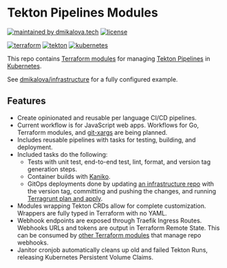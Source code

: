 # Tekton Pipelines Modules

[![maintained by dmikalova.tech](https://img.shields.io/static/v1?&color=ccff90&label=maintained%20by&labelColor=424242&logo=&logoColor=fff&message=dmikalova.tech&&style=flat-square)](https://www.terraform.io/)
[![license](https://img.shields.io/static/v1?&color=e9e9e9&label=license&labelColor=424242&logo=&logoColor=fff&message=apache-2.0&&style=flat-square)](LICENSE)

[![terraform](https://img.shields.io/static/v1?&color=844fba&label=%20&labelColor=424242&logo=terraform&logoColor=fff&message=terraform&&style=flat-square)](https://www.terraform.io/)
[![tekton](https://img.shields.io/static/v1?&color=fd495c&label=%20&labelColor=424242&logo=tekton&logoColor=fff&message=tekton&&style=flat-square)](https://www.kubernetes.io/)
[![kubernetes](https://img.shields.io/static/v1?&color=326ce5&label=%20&labelColor=424242&logo=kubernetes&logoColor=fff&message=kubernetes&&style=flat-square)](https://www.kubernetes.io/)

This repo contains [Terraform modules](https://www.terraform.io/docs/language/modules/index.html) for managing [Tekton Pipelines](https://tekton.dev/) in [Kubernetes](https://kubernetes.io/).

See [dmikalova/infrastructure](https://gitlab.com/dmikalova/infrastructure/-/blob/main/digitalocean/e91e63/services/tekton/workflows/terragrunt.hcl) for a fully configured example.

## Features

- Create opinionated and reusable per language CI/CD pipelines.
- Current workflow is for JavaScript web apps. Workflows for Go, Terraform modules, and [git-xargs](https://github.com/gruntwork-io/git-xargs) are being planned.
- Includes reusable pipelines with tasks for testing, building, and deployment.
- Included tasks do the following:
  - Tests with unit test, end-to-end test, lint, format, and version tag generation steps.
  - Container builds with [Kaniko](https://github.com/GoogleContainerTools/kaniko).
  - GitOps deployments done by updating [an infrastructure repo](https://gitlab.com/dmikalova/infrastructure/-/commit/2b2eb3eb3f58fd475310f89efb59a067775ac5b4) with the version tag, committing and pushing the changes, and running [Terragrunt plan and apply](https://terragrunt.gruntwork.io/).
- Modules wrapping Tekton CRDs allow for complete customization. Wrappers are fully typed in Terraform with no YAML.
- Webhook endpoints are exposed through Traefik Ingress Routes. Webhooks URLs and tokens are output in Terraform Remote State. This can be consumed by [other Terraform modules](https://gitlab.com/e91e63/terraform-gitlab-projects/-/tree/main/modules/webhooks) that manage repo webhooks.
- Janitor cronjob automatically cleans up old and failed Tekton Runs, releasing Kubernetes Persistent Volume Claims.
